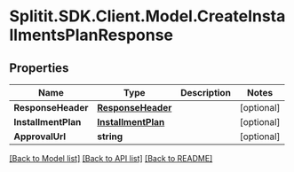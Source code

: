 # Splitit.SDK.Client.Model.CreateInstallmentsPlanResponse
## Properties

Name | Type | Description | Notes
------------ | ------------- | ------------- | -------------
**ResponseHeader** | [**ResponseHeader**](ResponseHeader.md) |  | [optional] 
**InstallmentPlan** | [**InstallmentPlan**](InstallmentPlan.md) |  | [optional] 
**ApprovalUrl** | **string** |  | [optional] 

[[Back to Model list]](../README.md#documentation-for-models) [[Back to API list]](../README.md#documentation-for-api-endpoints) [[Back to README]](../README.md)

